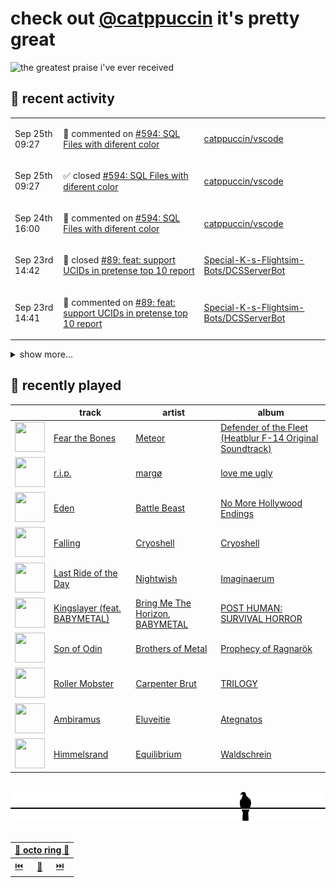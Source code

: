 # check out [@catppuccin](https://github.com/catppuccin) it's pretty great

![the greatest praise i've ever received](https://github.com/user-attachments/assets/ad888e4f-7a22-4eac-85a7-744eacd8eb46)

## 📅 recent activity

<!-- SCRIPT:REPLACE:GITHUB -->
<table>
<tbody>
<tr>
<td><span title='2025-09-25T09:27:23+00:00'>Sep 25th 09:27</span></td>
<td>

💬 commented on [#594: SQL Files with diferent color](https://github.com/catppuccin/vscode/issues/594)

</td>
<td>

[catppuccin/vscode](https://github.com/catppuccin/vscode)

</td>
</tr>
<tr>
<td><span title='2025-09-25T09:27:22+00:00'>Sep 25th 09:27</span></td>
<td>

✅ closed [#594: SQL Files with diferent color](https://github.com/catppuccin/vscode/issues/594)

</td>
<td>

[catppuccin/vscode](https://github.com/catppuccin/vscode)

</td>
</tr>
<tr>
<td><span title='2025-09-24T16:00:08+00:00'>Sep 24th 16:00</span></td>
<td>

💬 commented on [#594: SQL Files with diferent color](https://github.com/catppuccin/vscode/issues/594)

</td>
<td>

[catppuccin/vscode](https://github.com/catppuccin/vscode)

</td>
</tr>
<tr>
<td><span title='2025-09-23T14:42:11+00:00'>Sep 23rd 14:42</span></td>
<td>

🎉 closed [#89: feat: support UCIDs in pretense top 10 report](https://github.com/Special-K-s-Flightsim-Bots/DCSServerBot/pull/89)

</td>
<td>

[Special-K-s-Flightsim-Bots/DCSServerBot](https://github.com/Special-K-s-Flightsim-Bots/DCSServerBot)

</td>
</tr>
<tr>
<td><span title='2025-09-23T14:41:32+00:00'>Sep 23rd 14:41</span></td>
<td>

💬 commented on [#89: feat: support UCIDs in pretense top 10 report](https://github.com/Special-K-s-Flightsim-Bots/DCSServerBot/pull/89)

</td>
<td>

[Special-K-s-Flightsim-Bots/DCSServerBot](https://github.com/Special-K-s-Flightsim-Bots/DCSServerBot)

</td>
</tr>
</tbody>
</table>

<details>
<summary>show more...</summary>
<table>
<tbody>
<tr>
<td><span title='2025-09-22T13:14:33+00:00'>Sep 22nd 13:14</span></td>
<td>

🚀 opened [#89: feat: support UCIDs in pretense top 10 report](https://github.com/Special-K-s-Flightsim-Bots/DCSServerBot/pull/89)

</td>
<td>

[Special-K-s-Flightsim-Bots/DCSServerBot](https://github.com/Special-K-s-Flightsim-Bots/DCSServerBot)

</td>
</tr>
<tr>
<td><span title='2025-09-22T13:10:45+00:00'>Sep 22nd 13:10</span></td>
<td>

🚢 pushed 1 commit to `feat/pretense-reports-ucid-support`

</td>
<td>

[backwardspy/DCSServerBot](https://github.com/backwardspy/DCSServerBot)

</td>
</tr>
<tr>
<td><span title='2025-09-14T13:42:33+00:00'>Sep 14th 13:42</span></td>
<td>

💬 commented on [#2160: Xmake](https://github.com/catppuccin/catppuccin/issues/2160)

</td>
<td>

[catppuccin/catppuccin](https://github.com/catppuccin/catppuccin)

</td>
</tr>
<tr>
<td><span title='2025-09-14T13:31:44+00:00'>Sep 14th 13:31</span></td>
<td>

🚢 pushed 1 commit to `main`

</td>
<td>

[catppuccin/catppuccin](https://github.com/catppuccin/catppuccin)

</td>
</tr>
<tr>
<td><span title='2025-09-14T13:31:44+00:00'>Sep 14th 13:31</span></td>
<td>

🎉 closed [#2813: chore: fix typos across codebase](https://github.com/catppuccin/catppuccin/pull/2813)

</td>
<td>

[catppuccin/catppuccin](https://github.com/catppuccin/catppuccin)

</td>
</tr>
<tr>
<td><span title='2025-09-14T13:31:31+00:00'>Sep 14th 13:31</span></td>
<td>

💬 commented on [#2813: chore: fix typos across codebase](https://github.com/catppuccin/catppuccin/pull/2813)

</td>
<td>

[catppuccin/catppuccin](https://github.com/catppuccin/catppuccin)

</td>
</tr>
<tr>
<td><span title='2025-09-14T13:29:51+00:00'>Sep 14th 13:29</span></td>
<td>

🚢 pushed 54 commits to `main`

</td>
<td>

[sukrucildirr/catppuccin](https://github.com/sukrucildirr/catppuccin)

</td>
</tr>
<tr>
<td><span title='2025-09-14T13:26:45+00:00'>Sep 14th 13:26</span></td>
<td>

🚢 pushed 1 commit to `main`

</td>
<td>

[sukrucildirr/catppuccin](https://github.com/sukrucildirr/catppuccin)

</td>
</tr>
<tr>
<td><span title='2025-09-14T13:22:12+00:00'>Sep 14th 13:22</span></td>
<td>

🚢 pushed 1 commit to `main`

</td>
<td>

[catppuccin/catppuccin](https://github.com/catppuccin/catppuccin)

</td>
</tr>
<tr>
<td><span title='2025-09-14T13:22:11+00:00'>Sep 14th 13:22</span></td>
<td>

🎉 closed [#2890: docs(showcase): remove ccrs](https://github.com/catppuccin/catppuccin/pull/2890)

</td>
<td>

[catppuccin/catppuccin](https://github.com/catppuccin/catppuccin)

</td>
</tr>
<tr>
<td><span title='2025-09-14T13:22:06+00:00'>Sep 14th 13:22</span></td>
<td>

🚀 opened [#2890: docs(showcase): remove ccrs](https://github.com/catppuccin/catppuccin/pull/2890)

</td>
<td>

[catppuccin/catppuccin](https://github.com/catppuccin/catppuccin)

</td>
</tr>
</tbody>
</table>
</details>
<!-- SCRIPT:REPLACE:GITHUB -->

## 🎵 recently played

<!-- SCRIPT:REPLACE:SPOTIFY -->
| | track | artist | album |
| - | - | - | - |
| <img src="https://i.scdn.co/image/ab67616d0000485198909167bb3cacf5038a5125" width="48" height="48"> | [Fear the Bones](https://open.spotify.com/track/5zLZ00aI3qGfJidtW4AZuK) | [Meteor](https://open.spotify.com/artist/3A4fNuEjrFPkY85KCSOdPb) | [Defender of the Fleet (Heatblur F-14 Original Soundtrack)](https://open.spotify.com/track/5zLZ00aI3qGfJidtW4AZuK) |
| <img src="https://i.scdn.co/image/ab67616d00004851a6a2af94adf1894aca5d765c" width="48" height="48"> | [r.i.p.](https://open.spotify.com/track/6G5txxoH2XisBaMRO6bX2z) | [margø](https://open.spotify.com/artist/2yClxSQHoqAeiYVhafSWKU) | [love me ugly](https://open.spotify.com/track/6G5txxoH2XisBaMRO6bX2z) |
| <img src="https://i.scdn.co/image/ab67616d00004851f0d55e973f83cbfe90dded16" width="48" height="48"> | [Eden](https://open.spotify.com/track/68sLf8iqi43JZVw3eOdzwy) | [Battle Beast](https://open.spotify.com/artist/7k5jeohQCF20a8foBD9ize) | [No More Hollywood Endings](https://open.spotify.com/track/68sLf8iqi43JZVw3eOdzwy) |
| <img src="https://i.scdn.co/image/ab67616d00004851964df1d62e0bf30a576597f3" width="48" height="48"> | [Falling](https://open.spotify.com/track/3GXIo7537r01UQ4vcRRypo) | [Cryoshell](https://open.spotify.com/artist/65jgj6SqhyQN9TEh5g0Unu) | [Cryoshell](https://open.spotify.com/track/3GXIo7537r01UQ4vcRRypo) |
| <img src="https://i.scdn.co/image/ab67616d00004851dbfe9a51b813ddc881d21dce" width="48" height="48"> | [Last Ride of the Day](https://open.spotify.com/track/6R9j9XEisGCoIE8r8UtbiS) | [Nightwish](https://open.spotify.com/artist/2NPduAUeLVsfIauhRwuft1) | [Imaginaerum](https://open.spotify.com/track/6R9j9XEisGCoIE8r8UtbiS) |
| <img src="https://i.scdn.co/image/ab67616d000048515149c948fde506624246a684" width="48" height="48"> | [Kingslayer (feat. BABYMETAL)](https://open.spotify.com/track/7CAbF0By0Fpnbiu6Xn5ZF7) | [Bring Me The Horizon](https://open.spotify.com/artist/1Ffb6ejR6Fe5IamqA5oRUF), [BABYMETAL](https://open.spotify.com/artist/630wzNP2OL7fl4Xl0GnMWq) | [POST HUMAN: SURVIVAL HORROR](https://open.spotify.com/track/7CAbF0By0Fpnbiu6Xn5ZF7) |
| <img src="https://i.scdn.co/image/ab67616d0000485166a38b753013c0e66084830c" width="48" height="48"> | [Son of Odin](https://open.spotify.com/track/1d17u8gNyjAwhp9N9C7Io5) | [Brothers of Metal](https://open.spotify.com/artist/0WPCPYm5IDNtQjuJOGNPcy) | [Prophecy of Ragnarök](https://open.spotify.com/track/1d17u8gNyjAwhp9N9C7Io5) |
| <img src="https://i.scdn.co/image/ab67616d000048511b1d6c550aaaae5acf220e84" width="48" height="48"> | [Roller Mobster](https://open.spotify.com/track/7oxnK2wg8qFv8EXyyxKDJ4) | [Carpenter Brut](https://open.spotify.com/artist/1l2oLiukA9i5jEtIyNWIEP) | [TRILOGY](https://open.spotify.com/track/7oxnK2wg8qFv8EXyyxKDJ4) |
| <img src="https://i.scdn.co/image/ab67616d0000485199d9997692e9264812e160fe" width="48" height="48"> | [Ambiramus](https://open.spotify.com/track/4wxm46qMm1P7JH1ivm1BQ2) | [Eluveitie](https://open.spotify.com/artist/5X0N2k3qMnI8kSrGJT3kfT) | [Ategnatos](https://open.spotify.com/track/4wxm46qMm1P7JH1ivm1BQ2) |
| <img src="https://i.scdn.co/image/ab67616d0000485139af9a0f9ce131e3e9c92388" width="48" height="48"> | [Himmelsrand](https://open.spotify.com/track/7ldJhE5mB9ukNh3OjuX85T) | [Equilibrium](https://open.spotify.com/artist/5KvkOKroKLz202ioXfGWR2) | [Waldschrein](https://open.spotify.com/track/7ldJhE5mB9ukNh3OjuX85T) |

<!-- SCRIPT:REPLACE:SPOTIFY -->

<br>

<div align="center">

<picture>
    <source media="(prefers-color-scheme: light)" srcset="assets/pigeon-light.svg">
    <source media="(prefers-color-scheme: dark)" srcset="assets/pigeon-dark.svg">
    <img alt="pigeon sitting on a wire" src="assets/pigeon-light.svg">
</picture>

<br>
<br>

<table>
    <thead>
        <th colspan="3"><a href="https://octo-ring.com">🐙 octo ring 🐙</a></th>
    </thead>
    <tbody>
        <td><a href="https://octo-ring.com/p/backwardspy/prev">⏮️</a></td>
        <td><a href="https://octo-ring.com/p/backwardspy/random">🔀</a></td>
        <td><a href="https://octo-ring.com/p/backwardspy/next">⏭️</a></td>
    </tbody>
</table>

</div>
